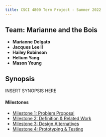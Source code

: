 ```yaml
---
title: CSCI 4800 Term Project - Summer 2022
---
```


## **Team: Marianne and the Bois**

- **Marianne Delgato**
- **Jacques Lee II**
- **Hailey Robinson**
- **Helium Yang**
- **Mason Young**

## **Synopsis**

INSERT SYNOPSIS HERE

#### Milestones

- [Milestone 1: Problem Proposal](/milestone1.md)
- [Milestone 2: Definition & Related Work](/milestone2.md)
- [Milestone 3: Design Alternatives](/milestone3.md)
- [Milestone 4: Prototyping & Testing](/milestone4.md)
